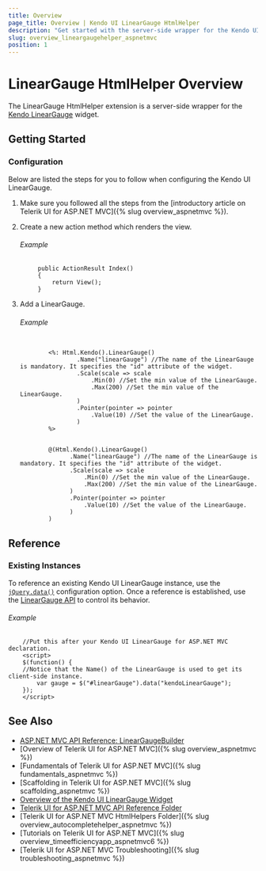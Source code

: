 ```yaml
---
title: Overview
page_title: Overview | Kendo UI LinearGauge HtmlHelper
description: "Get started with the server-side wrapper for the Kendo UI LinearGauge widget for ASP.NET MVC."
slug: overview_lineargaugehelper_aspnetmvc
position: 1
---
```


# LinearGauge HtmlHelper Overview

The LinearGauge HtmlHelper extension is a server-side wrapper for the [Kendo LinearGauge](https://demos.telerik.com/kendo-ui/linear-gauge/index) widget.

## Getting Started

### Configuration

Below are listed the steps for you to follow when configuring the Kendo UI LinearGauge.

1. Make sure you followed all the steps from the [introductory article on Telerik UI for ASP.NET MVC]({% slug overview_aspnetmvc %}).

1. Create a new action method which renders the view.

    ###### Example

            public ActionResult Index()
            {
                return View();
            }

1. Add a LinearGauge.

    ###### Example

    ```tab-ASPX

            <%: Html.Kendo().LinearGauge()
                    .Name("linearGauge") //The name of the LinearGauge is mandatory. It specifies the "id" attribute of the widget.
                    .Scale(scale => scale
                        .Min(0) //Set the min value of the LinearGauge.
                        .Max(200) //Set the min value of the LinearGauge.
                    )
                    .Pointer(pointer => pointer
                        .Value(10) //Set the value of the LinearGauge.
                    )
            %>
    ```
    ```tab-Razor

            @(Html.Kendo().LinearGauge()
                  .Name("linearGauge") //The name of the LinearGauge is mandatory. It specifies the "id" attribute of the widget.
                  .Scale(scale => scale
                      .Min(0) //Set the min value of the LinearGauge.
                      .Max(200) //Set the min value of the LinearGauge.
                  )
                  .Pointer(pointer => pointer
                      .Value(10) //Set the value of the LinearGauge.
                  )
            )
    ```

## Reference

### Existing Instances

To reference an existing Kendo UI LinearGauge instance, use the [`jQuery.data()`](http://api.jquery.com/jQuery.data/) configuration option. Once a reference is established, use the [LinearGauge API](../../../kendo-ui/api/javascript/dataviz/ui/lineargauge#methods) to control its behavior.

###### Example

        //Put this after your Kendo UI LinearGauge for ASP.NET MVC declaration.
        <script>
        $(function() {
        //Notice that the Name() of the LinearGauge is used to get its client-side instance.
            var gauge = $("#linearGauge").data("kendoLinearGauge");
        });
        </script>

## See Also

* [ASP.NET MVC API Reference: LinearGaugeBuilder](/api/Kendo.Mvc.UI.Fluent/LinearGaugeBuilder)
* [Overview of Telerik UI for ASP.NET MVC]({% slug overview_aspnetmvc %})
* [Fundamentals of Telerik UI for ASP.NET MVC]({% slug fundamentals_aspnetmvc %})
* [Scaffolding in Telerik UI for ASP.NET MVC]({% slug scaffolding_aspnetmvc %})
* [Overview of the Kendo UI LinearGauge Widget](http://docs.telerik.com/kendo-ui/controls/gauges/lineargauge/overview)
* [Telerik UI for ASP.NET MVC API Reference Folder](/api/Kendo.Mvc/AggregateFunction)
* [Telerik UI for ASP.NET MVC HtmlHelpers Folder]({% slug overview_autocompletehelper_aspnetmvc %})
* [Tutorials on Telerik UI for ASP.NET MVC]({% slug overview_timeefficiencyapp_aspnetmvc6 %})
* [Telerik UI for ASP.NET MVC Troubleshooting]({% slug troubleshooting_aspnetmvc %})
